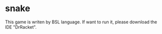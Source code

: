 # snake

This game is writen by BSL language.
If want to run it, please download the IDE "DrRacket".
